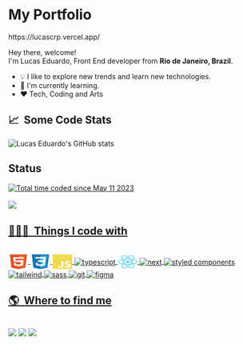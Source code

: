 <h1>My Portfolio</h1>
https://lucascrp.vercel.app/

<p aligh="left">
<!--   <img align="right" src="https://cdn.jsdelivr.net/gh/Th3Wall/assets-cdn/PersonalGithubReadme/Memoji.png" width="200"/> -->
  <p>Hey there, welcome!</br>
  I'm Lucas Eduardo, Front End developer from <b>Rio de Janeiro, Brazil</b>.</p>

- 💡  I like to explore new trends and learn new technologies.
- 🌱 I'm currently learning.
- ❤ Tech, Coding and Arts

## 📈 &nbsp;Some Code Stats ##

![Lucas Eduardo's GitHub stats](https://github-readme-stats.vercel.app/api?username=lucaseduardocrp&show_icons=true&theme=midnight-purple)

## Status

<div  style="display: flex;">
    <a href="https://wakatime.com/badge/user/75013fef-2d2f-4173-93c6-84c9bdbe8c2c.svg" target="_blank"><img src="https://wakatime.com/badge/user/75013fef-2d2f-4173-93c6-84c9bdbe8c2c.svg" alt="Total time coded since May 11 2023" /></a>
</div>
    <br/>
<div style="display: flex;justify-content: space-between;">
    <a href="https://github.com/lucaseduardocrp">
    <img src="https://github-readme-stats.vercel.app/api/wakatime/?username=lucaseduardocrp&layout=compact&theme=prussian&custom_title=Most%20Used%20Languages"/>
</div>

## 👨🏻‍💻 &nbsp;Things I code with ##

<div style="display: inline_block"><br>
  <img align="center" height="30" width="40" alt="html5" src="https://raw.githubusercontent.com/devicons/devicon/master/icons/html5/html5-original.svg">
  <img align="center" height="30" width="40" alt="css3" src="https://raw.githubusercontent.com/devicons/devicon/master/icons/css3/css3-original.svg">
  <img align="center" height="30" width="40" alt="javascript" src="https://raw.githubusercontent.com/devicons/devicon/master/icons/javascript/javascript-plain.svg">   
  <img align="center" height="30" width="40" alt="typescript" src="https://cdn.jsdelivr.net/gh/devicons/devicon/icons/typescript/typescript-original.svg">
  <img align="center" height="30" width="40" alt="react" src="https://raw.githubusercontent.com/devicons/devicon/master/icons/react/react-original.svg">
  <img align="center" height="30" width="40" alt="next" src="https://lh3.googleusercontent.com/fife/APg5EOaKSkhi6t16N3uFckNjhWcgVsCL44lkMsp7SS7zdCwYEXYOqH-73P8N---3VsWs4B1khanyncRaBQ94DnHN7dbEwyr6rYDTumIbhGB5TGqJf7aiMzlmxM5f2dcjAYeqPsZWctcUth1WBVI7PjAyr6qr0rPF6pwQmyuKYW4iWvGibhavR5qEUeTDJzRk0ikShKZPh5-wPA2b3CGtEiU2VDOj1l4-b-cAKTRhZtJuWKK0Tb8qSzjQ4WY3y3U2Svmy0UfdV9Sua5rHGpoSnOTKfL3ItZzY3QvZ2IP3o8TY2In0VCF0Y1-MSCR6EGE-sXk9LlCc1E9Ph0nqDFysdoZHifF_m9SdMsK5K1P18EhIQWozZhs2ccrA3Hca25XlzmvDj14wjbZ5W6UT6lr-UaNUY_4-zCLe7OyksDIApluV9JsD-tUXgPOQwol2W9xM74xuwNq7_Rx_y-MCR8OMcj7BIiLg7s_-4WAT9Pmci01rZckQMrofAos343MfkRNFv4FJ_pR790VWR3g8Sey_C7sYKOyFxABWw1dzEcdTavQnAx2Pad3FD_gpgMRRqXjQXDbZtoXDAH7u8ea26s3NhmOBar2LSCh9JsPFvdbH7Uyup7h31L1P8vk4zM-eT8lAai1fX0vUqettwyRcDkrvuS0Qx3S3wU470jBNV9_--BKLIUVk90Uj3yI7BOsCMLUPC6N0TCFfrfZkNNhK5kCMAeAlo21E7Klnuhc7R8sx0a1pQZLA8DCIbZ6FM2_fCO4PXnMzZm5OHBirrbJysDlL6ZcLMNNDczFe-wWrTIBuj4NmF2W3YloByKyQzcmEjFk3gbKPyqrI4JcZcUwWzdUpoNZcPqZzozhV46tt-GPW1FSJYdI4d4SsUimCxXZavWJQH2Mj_XWNWr962HOW1Jk9hCnrubPXYuy4syyfXLN8bTduAv9w1DhBztF6UCxORepsaBr1PHmdrp3R8d4epjimszZacTjPKdITqCQrKr7wo4j5KECZk9ux0wdNzeGWZe28fallxb33MX3fydLLUsFk73FdN9GkmybDEB7gsbvEMkOQB1bmK4llBFHj_d4z6whSXH8EMYJ7pgR3blopqwl8e2N7wegcJ_LX0yeWXXK-42Q5ZIaLWhB4hw7BulmeZKL22D4A9SUxqMdpnhpH7n8vgnCssXYW4qOpmmCSuTevn1q3NjQoeGEK5Pj3RTgAnxByarn5E87L4b8YU5IkgOJmLVfoLS_s1l4xRtEt9i7r63DWH49OOhfS8L3fzlk698sNdRSlT3J5YYlqGWOc5hK2a2oetA8HUyWGgD0R1XOvuuNtqJjihOeX4jdYcRbyMHi0wsarIi9Ek4JDDm9rjFQi_fy8AzSUMhjL5yJ-1XblnqlD53nBS_Y8GMMSeIEClXDKPHTikGH7fF5nD5Zk3QA2Tzc0iS8KUJmtStr-p3-XPh_pmtO--T_HjKKRJBYeXHQNX5BG36NT11SLPpek86JqqdNYveUcvhWoauKAOqqupbU3cKu9ieSaufyv0hZIhTAcZYbKxnq_Gud0J4QlCNBxO9xslMC2hgT5raIYCPoILv1w2bqWEUl1mr-kCyKEviqsCS3-6M9XZ1CUSK4FrTdj02dtNSJRZfj5IcvkdgrzJiK0B9p2ZZmxIg=w1920-h937">
  <img align="center" height="30" width="40" alt="styled components" src="https://blog.nextinnovation.kr/assets/Styled_Components/logo.png">
  <img align="center" height="30" width="40" alt="tailwind" src="https://www.svgrepo.com/show/374118/tailwind.svg">
  <img align="center" height="30" width="40" alt="sass" src="https://cdn.jsdelivr.net/gh/devicons/devicon/icons/sass/sass-original.svg">
  <img align="center" height="30" width="40" alt="git" src="https://cdn.jsdelivr.net/gh/devicons/devicon/icons/git/git-original.svg">
  <img align="center" height="30" width="40" alt="figma" src="https://www.svgrepo.com/show/452202/figma.svg">
</div>

## 🌎 &nbsp;Where to find me ##
<div style="display: inline_block"><br> 
  <a href="https://www.linkedin.com/in/lucaseccarvalho/" target="_blank"><img src="https://img.shields.io/badge/-LinkedIn-3C0080?style=for-the-badge&logo=linkedin&logoColor=white" target="_blank"></a> 
  <a href="https://www.instagram.com/lucaseduardo_crp/" target="_blank"><img src="https://img.shields.io/badge/-Instagram-3C0080?style=for-the-badge&logo=instagram&logoColor=white" target="_blank"></a>
  <a href="https://api.whatsapp.com/send/?phone=5521985970787&text&type=phone_number&app_absent=0" target="_blank"><img src="https://img.shields.io/badge/WhatsApp-3C0080?style=for-the-badge&logo=whatsapp&logoColor=white"></a>
</div>


